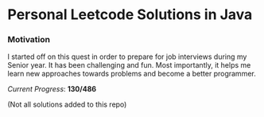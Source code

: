 # Personal Leetcode Solutions in Java

### Motivation

I started off on this quest in order to prepare for job interviews during my Senior year. It has been challenging and fun. Most importantly, it helps me learn new approaches towards problems and become a better programmer.

*Current Progress*: **130/486**

(Not all solutions added to this repo)

